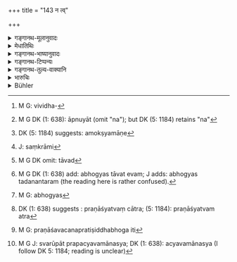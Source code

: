 +++
title = "143 न त्व्"

+++

<details><summary>गङ्गानथ-मूलानुवादः</summary>

But when there is profitable pledge, he shall receive no interest on the loan; and there shall be neither transference nor sale of the pledge, merely by the lapse of time.—(143)
</details>

<details><summary>मेधातिथिः</summary>

बहुधा प्रयोगः- गृहीत्वाधिम् अन्यथा च । आधिर् अपि द्विविधः- गोप्यो भोग्यश् च । भोग्यो ऽपि द्विविधः- समयाद् उह्यमानभोगः सरूपतो वा । आधिर् दोग्ध्री गौः पिहितसुवर्णादि । 

- तत्र भोग्यम् आधिम् अधिकृत्येदम् उच्यते । **न त्व् एवाधौ सोपकार** इति । विविधः[^१९१] सोपकारः- क्षीरिणी गौः क्षेत्रारामादि च । तस्मिन् भुज्यमाने — कुसीदे भवा **कौसीदी** अनन्तरोक्ता वृद्धिस् — ताम् नाप्नुयात्[^१९२] । आधिं तु भुञ्जानो नान्यां वृद्धिं लभेत । गोप्ये ऽप्य् आधौ **कालसंरोधाच्** चिरम् अवस्थानाद् द्विगुणीभूते ऽप्य् अमोक्षमाणे[^१९३] **न निसर्गो ऽस्ति न विक्रयः** । अन्यत्र च विधिनार्पणं **निसर्गः** । अन्यत्र संक्रामितं[^१९४] द्विगुणीभूतम् अपि पुनर् वर्धत एव । तथा अ पठिष्यति "सकृद् आहृता" (म्ध् ८.१५१) इति । **विक्रयः** प्रसिद्धः । सो ऽपि न कर्तव्यः । 


[^१९४]:
     J: saṃkrāmi


[^१९३]:
     DK (5: 1184) suggests: amokṣyamāṇe


[^१९२]:
     M G DK (1: 638): āpnuyāt (omit "na"); but DK (5: 1184) retains "na"


[^१९१]:
     M G: vividha-

- <u>किं तर्ह्य्</u> अस्याम् अवस्थायां कर्तव्यम् । 

- <u>तावद्</u>[^१९५] <u>आधिं</u> भुञ्जीत यावद् द्विगुणं धनं प्रविष्टम् । ततः, 


[^१९५]:
     M G DK omit: tāvad

- मोच्य आधिस् तदुत्पन्ने प्रविष्टे द्विगुणे धने । (य्ध् २.६६) 

भोग्यस् तावद् एवम्[^१९६] । भोग्यस्[^१९७] त्व् आधिः शान्तलभस् तिष्ठत्य् एव यावद् आधाता नागतः । यस् तु कथंचिद् धनिको दरिद्रताम् उपगतस् तावन्मात्रशेषधनः स कंचित् कालं प्रतीक्ष्य राजनि निवेद्य विक्रीणीत बन्धम्, ततो विक्रयाद् उत्पन्नं द्विगुणम् आत्मनो धनं गृहीत्वा शेषं मध्यस्थहस्ते ऋणिकसात्कुर्यात् ।


[^१९७]:
     M G: abhogyas


[^१९६]:
     M G DK (1: 638) add: abhogyas tāvat evam; J adds: abhogyas tadanantaram (the reading here is rather confused).

> <u>ननु च</u> 

- आधिः प्रणश्येद् द्विगुणे धने यदि न मोक्षयेत् । (य्ध् २.६०) 

इति पठ्यते । 

- <u>एतद् उत्तरत्र</u> व्याख्यास्यामः । प्रणाश्यत्वान् न[^१९८] पूर्वस्वामिनः स्वाम्यहानिः प्रयोक्तुश् च स्वत्त्वापत्तिः । यदि च निसर्गविक्रयौ न स्तः, कीदृशम् अस्य स्वाम्यम् उच्यते । तस्मात् प्रतिषेधसामर्थ्येन प्रणाशवचनं प्रतिषिद्धभोगस्य[^१९९] भोगानुज्ञानार्थं व्याख्यायते । वस्त्रादिविषयं वा । तस्य हि भुज्यमानस्य प्रणाश एव । न क्षेत्रादेर् इव तिष्ठतः स्वरूपाद् प्रच्यवमानस्य[^२००] भोग्यता संभवति । तेनैतत् स्मृतिव्यवस्थायां व्याख्येयम् । 


[^२००]:
     M G J: svarūpāt prapacyavamānasya; DK (1: 638): acyavamānasya (I follow DK 5: 1184; reading is unclear)


[^१९९]:
     M G: praṇāśavacanapratiṣiddhabhoga iti


[^१९८]:
     DK (1: 638) suggests : praṇāśyatvaṃ cātra; (5: 1184): praṇāśyatvam atra

गौणौ चात्र प्रणाशनिसर्गौ । विक्रयप्रतिषेधस् तु मुख्य एव । न ह्य् असौ गौणतया प्रतिपत्तुं शक्यते । एतद् एव प्रस्तुत्य "न स्यातां विक्रयाधीने" इति स्मृत्यन्तरपठितम्[^२०१] । अत इह **निसर्गो** ऽन्यत्राधानम्, विक्रयसाहचर्यात् ।सदृशौ हि तौ केनचिद् अंशेन ॥ ८.१४३ ॥
</details>

<details><summary>गङ्गानथ-भाष्यानुवादः</summary>

Money-lending is done in various forms—with pledge as well as without
pledge. Pledge also is of two kinds—*to be used* and *to be kept*. That
*to be used* is again of two kinds—(*a*) that in which the profit
consists in some form of product of the pledged article and (*b*) that
which is used as it stands; the milch cow belongs to the former class,
and wrought gold, etc., to the latter.

What is said here regarding the case ‘*when there is profitable pledge*’
refers to the pledge *to be used*.

The ‘*profitable pledge*’ is of various kinds, such as the milch cow,
fields, gardens and so forth.

While such a pledge is being used by the money-lender, ‘*he shall
receive no interest*,’ such as that laid down in the foregoing
verses—‘*on the loan*.’ That is, he who is deriving a profit from the
pledge shall receive no other kind of interest.

In the case of the pledge *to be kept* also, ‘*merely by the lapse of
time*,’—simply because a longtime has elapsed,—even becoming doable of
its former size, and the pledge remains unredeemed,—‘*there shall be
neither transference nor selling*.’ ‘*Transference*’ consists in the
article being duly made over to another person. Even though already
doubled, the principal, even on the transference of the pledge, shall
continue to grow: as is going to be declared later on—‘*sakṛdāhṛta*,’
etc. ‘*Selling*’ is well known. This also shall not be done.

“What then is to be done in such cases?”

The man shall continue to use (derive proñt from) the pledge, till the
principal has become doubled and repaid; when it shall be redeemed. When
the doubled principal has been repaid, the pledge ‘to be used’ shall
cease to be used, and that ‘to be kept’ shall be returned. The pledge
‘to be used’ shall remain with the creditor till the debt is
repaid,—unless there is some damage. If there is some damage done, and
the creditor somehow has become too poor, having no other property
except that pledged article, then, having waited for some time, he shall
report it to the king and sell the article; and from the sale-proceeds
he shall take an amount which is just the double of his principal, and
hand over to a middle-man the balance for being paid over to the debtor.

“But it is declared that—‘if on the principal having been doubled, the
pledge is not redeemed, it becomes lost (forfeited)’ (Yājñavalkya,
*Vyavahāra*, 58)”

This we are going to explain. As a matter of fact, this ‘forfeiture’ or
‘loss’ does.not mean that the former owner entirely loses his ownership,
and the person having it acquires ownership over it. For when there can
be no ‘transference or sale,’ what sort of ‘ownership’ would the man
acquire? Hence, by virtue of the said prohibition of ‘transference or
sale,’ the ‘loss’ or ‘forfeiture’ must he taken to mean that the
creditor who may have ceased to use it becomes entitled to use it again.
Or the term ‘loss’ may he taken as referring to such things as clothes
and the like, which naturally become ‘lost’ (perished) by using; and
which cannot continue to be *used* even when they have lost their
original form,—in the manner in which lands and other such things can
continue to be. It is in this sense that the Smṛti has to be explained.

In fact, the term ‘loss’ has been used in the figurative sense, of
permitting the *use* of it; while the prohibition of ‘transference and
sale’ must be taken in its literal sense; as this latter is not capable
of being understood in a figurative sense. It is in this sense that, we
have another *Smṛti* text to the effect that ‘there shall be no selling
or handing over of pledges, etc., etc.’ What is spoken of as ‘handing
over’ in this text is the same as ‘transference,’ as is clear from its
being mentioned along with ‘sale,’—both of them being similar in certain
respects.—(143)
</details>

<details><summary>गङ्गानथ-टिप्पन्यः</summary>

“According to Medhātithi Govindarāja and Nārāyaṇa, the last clause
refers to pledges which are not used; but Kullūka objects that this is
contrary to the common practice of the *Śiṣṭas*; and Rāghavānanda refers
to Yājñavalkya, 2.48. where it is clearly stated that beneficial pledges
only are never lost, while those which are merely kept are lost when the
original debt is doubled by unpaid interest.”—Buhler.

The first part of this verse is quoted in *Vivādaratnākara* (p. 23),
which explains ‘*sopakāre*’ as ‘what is used or enjoyed’;—in *Aparārka*
(p. 659);—in *Vivādacintāmaṇi* (p. 15), which explains ‘*sopakāre*’ as
‘used’ or ‘enjoyed,’ and the mere fact of the thing having been used
deprives the creditor of the interest, and if, through some act of the
creditor, the article mortgaged loses its usefulness, the interest
ceases;—in *Kṛtyakalpataru* (70a);—and in *Vīramitrodaya* (Vyavahāra,
95a).
</details>

<details><summary>गङ्गानथ-तुल्य-वाक्यानि</summary>

**(verses 8.143-144)  
**

*Gautama* (12-32).—‘A loan secured by a pledge that is used by the
creditor bears no interest.’

*Viṣṇu* (6.5).—‘If the pledge is used, interest becomes forfeited.’

*Nārada* (l.125-229).—‘A pledge is of two kinds—one to be kept, and one
for use. It must be preserved in the same condition in which it was
given; otherwise, the pledgee loses interest...... A pledge must not be
used forcibly; by so using it, the pledgee forfeits the interest due to
him. That foolish person who uses a pledge without the authority of the
owner, shall lose one half of his interest, as a compensation for such
use. If a *pledge for use* has been given, the creditor must not take
interest due on the loan.’

*Bṛhaspati* (11.18 *et seq*.).—‘Should the creditor, actuated by
avarice, use a pledge before interest has ceased to accrue on the loan,
or before the stipulated period has expired, such use shall be stopped.
The pledge has to be kept carefully, like a deposit; interest becomes
forfeited in the event of its being damaged. If the pledge is used and
rendered worthless, the principal itself becomes forfeited; if a very
valuable pledge be spoilt, the creditor must satisfy the pledger.’

*Yājñavalkya* (2.59).—‘There is no interest payable, if a pledge given
as deposit is used, or if a pledge given for use is destroyed; if it is
spoilt or lost, it should be replaced; except when such loss has been
due to an act of god or the King.’

*Vyāsa* (Aparārka, p. 659).—‘If the pledge in the form of gold and the
like, has been destroyed by the fault of the creditor, the debtor shall
pay the principal along with the interest accrued, and the creditor
shall be made to pay the value of the pledge to the debtor.’

*Kātyāyana* (Do.).—‘If the pledgee makes use of the pledge without
authorisation, he shall pay the price of such use; or else, he shall
forfeit the interest.’

*Arthaśāstra* (p. 3).—‘The man who uses the pledge should pay the price
of such use; also a fine of 12 *paṇas*; if, by such use, the pledge
becomes lost or spoilt, the user should replace it, and also be fined 21
*paṇas*; so also when the pledge becomes lost in any other way. A pledge
given for use should not be allowed to be destroyed; nor in this case
should any interest accrue; if it is given for mere keeping and not for
use, then interest shall accrue.’
</details>

<details><summary>भारुचिः</summary>

भुञ्जानस्य हि प्रयोक्तुर् आधिं क्षेत्रादिकं वृद्धिर् न स्यात् । अर्थाच् चानुपकारिण्याधौ सोपकारे ऽपि च समयाद् अभुज्यमाने स्याद् वृद्धिः । न चाधेर् अभोग्यस्य कालसंरोधाद् द्विगुणीभूते ऽर्थे काले ऽधिगच्छति निसर्गो ऽस्यान्यत्राधमनम् अननुज्ञातस्य गृहीत्रा । किं तु यावद् धनं न प्रयच्छेद् द्विगुणीभूतं तावद् आधिं भुञ्जीतैव सामर्थ्याद् विज्ञायते, प्रयुक्तार्थसाधनाय । विक्रयसाधर्म्याच् चान्यत्राधमनं निसर्गो विज्ञायते । एवं विक्रयो ऽपि विज्ञेयः । तथा च सत्य् अर्थप्रयोगकाल एव प्रतिषिद्धेन प्रयोक्त्रा — ॥ ८.१४२ ॥
</details>

<details><summary>Bühler</summary>

143	But if a beneficial pledge (i.e. one from which profit accrues, has been given), he shall receive no interest on the loan; nor can he, after keeping (such) a pledge for a very long time, give or sell it.
</details>
